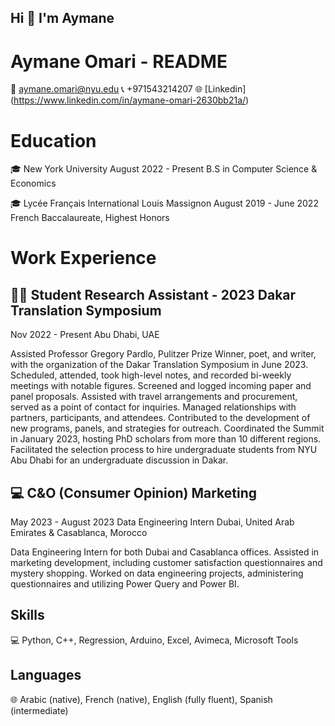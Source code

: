 ## Hi 👋 I'm Aymane

# **Aymane Omari - README**
📧 aymane.omari@nyu.edu
📞 +971543214207
🌐 [Linkedin] (https://www.linkedin.com/in/aymane-omari-2630bb21a/)

# **Education**
🎓 New York University
August 2022 - Present
B.S in Computer Science & Economics

🎓 Lycée Français International Louis Massignon
August 2019 - June 2022
French Baccalaureate, Highest Honors 

# **Work Experience**
## 👨‍💻 Student Research Assistant - 2023 Dakar Translation Symposium
Nov 2022 - Present
Abu Dhabi, UAE

Assisted Professor Gregory Pardlo, Pulitzer Prize Winner, poet, and writer, with the organization of the Dakar Translation Symposium in June 2023.
Scheduled, attended, took high-level notes, and recorded bi-weekly meetings with notable figures.
Screened and logged incoming paper and panel proposals.
Assisted with travel arrangements and procurement, served as a point of contact for inquiries.
Managed relationships with partners, participants, and attendees.
Contributed to the development of new programs, panels, and strategies for outreach.
Coordinated the Summit in January 2023, hosting PhD scholars from more than 10 different regions.
Facilitated the selection process to hire undergraduate students from NYU Abu Dhabi for an undergraduate discussion in Dakar.

## 💻 C&O (Consumer Opinion) Marketing
May 2023 - August 2023
Data Engineering Intern
Dubai, United Arab Emirates & Casablanca, Morocco

Data Engineering Intern for both Dubai and Casablanca offices.
Assisted in marketing development, including customer satisfaction questionnaires and mystery shopping.
Worked on data engineering projects, administering questionnaires and utilizing Power Query and Power BI.

## **Skills**
💻 Python, C++, Regression, Arduino, Excel, Avimeca, Microsoft Tools

## **Languages**
🌐 Arabic (native), French (native), English (fully fluent), Spanish (intermediate)
